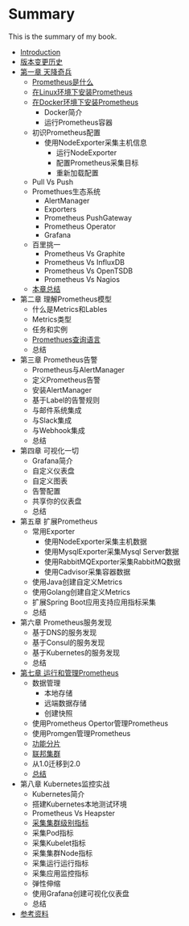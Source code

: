 # Summary
This is the summary of my book.
* [Introduction](README.md)
* [版本变更历史](CHANGELOGS.md)
* [第一章 天降奇兵](./chapter0/README.md)
    * [Prometheus是什么](./sources/what-is-prometheus.md)
    * [在Linux环境下安装Prometheus](./sources/install_prometheus_in_with_binary.md)
    * [在Docker环境下安装Prometheus](./sources/install_prometheus_in_docker.md)
        * Docker简介
        * 运行Prometheus容器
    * 初识Prometheus配置
        * 使用NodeExporter采集主机信息
            * 运行NodeExporter
            * 配置Prometheus采集目标
            * 重新加载配置
    * Pull Vs Push
    * Promethues生态系统
        * AlertManager
        * Exporters
        * Prometheus PushGateway
        * Prometheus Operator
        * Grafana
    * 百里挑一
        * Prometheus Vs Graphite
        * Prometheus Vs InfluxDB
        * Prometheus Vs OpenTSDB
        * Prometheus Vs Nagios
    * [本章总结](./chapter0/SUMMARY.md)
* 第二章 理解Prometheus模型
    * 什么是Metrics和Lables
    * Metrics类型
    * 任务和实例
    * [Promethues查询语言](./sources/prometheus-query-language.md)
    * 总结
* 第三章 Prometheus告警
    * Prometheus与AlertManager
    * 定义Prometheus告警
    * 安装AlertManager
    * 基于Label的告警规则
    * 与邮件系统集成
    * 与Slack集成
    * 与Webhook集成
    * 总结
* 第四章 可视化一切
    * Grafana简介
    * 自定义仪表盘
    * 自定义图表
    * 告警配置
    * 共享你的仪表盘
    * 总结
* 第五章 扩展Prometheus
    * 常用Exporter
        * 使用NodeExporter采集主机数据
        * 使用MysqlExporter采集Mysql Server数据
        * 使用RabbitMQExporter采集RabbitMQ数据
        * 使用Cadvisor采集容器数据
    * 使用Java创建自定义Metrics
    * 使用Golang创建自定义Metrics
    * 扩展Spring Boot应用支持应用指标采集
    * 总结
* 第六章 Prometheus服务发现
    * 基于DNS的服务发现
    * 基于Consul的服务发现
    * 基于Kubernetes的服务发现
    * 总结
* [第七章 运行和管理Prometheus](./chapter7/READMD.md)
    * 数据管理
        * 本地存储
        * 远端数据存储
        * 创建快照
    * 使用Prometheus Opertor管理Prometheus
    * 使用Promgen管理Prometheus
    * [功能分片](./sources/scale-promethues-with-functional-sharding.md)
    * [联邦集群](./sources/scale-prometheus-with-federation.md)
    * 从1.0迁移到2.0
    * [总结](./chapter4/SUMMARY.md)
* 第八章 Kubernetes监控实战
    * Kubernetes简介
    * 搭建Kubernetes本地测试环境
    * Prometheus Vs Heapster
    * [采集集群级别指标](./sources/expose-cluster-level-metrics-with-kube-state-metrics.md)
    * 采集Pod指标
    * 采集Kubelet指标
    * 采集集群Node指标
    * 采集运行运行指标
    * 采集应用监控指标
    * 弹性伸缩
    * 使用Grafana创建可视化仪表盘
    * 总结
* [参考资料](./REFERENCES.md)